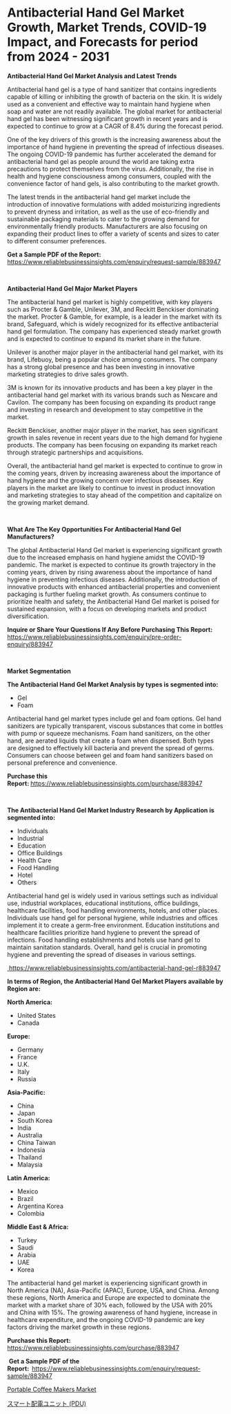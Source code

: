 <p><h1>Antibacterial Hand Gel Market Growth, Market Trends, COVID-19 Impact, and Forecasts for period from 2024 - 2031</h1></p><p><strong>Antibacterial Hand Gel Market Analysis and Latest Trends</strong></p>
<p><p>Antibacterial hand gel is a type of hand sanitizer that contains ingredients capable of killing or inhibiting the growth of bacteria on the skin. It is widely used as a convenient and effective way to maintain hand hygiene when soap and water are not readily available. The global market for antibacterial hand gel has been witnessing significant growth in recent years and is expected to continue to grow at a CAGR of 8.4% during the forecast period.</p><p>One of the key drivers of this growth is the increasing awareness about the importance of hand hygiene in preventing the spread of infectious diseases. The ongoing COVID-19 pandemic has further accelerated the demand for antibacterial hand gel as people around the world are taking extra precautions to protect themselves from the virus. Additionally, the rise in health and hygiene consciousness among consumers, coupled with the convenience factor of hand gels, is also contributing to the market growth.</p><p>The latest trends in the antibacterial hand gel market include the introduction of innovative formulations with added moisturizing ingredients to prevent dryness and irritation, as well as the use of eco-friendly and sustainable packaging materials to cater to the growing demand for environmentally friendly products. Manufacturers are also focusing on expanding their product lines to offer a variety of scents and sizes to cater to different consumer preferences.</p></p>
<p><strong>Get a Sample PDF of the Report:&nbsp;</strong> <a href="https://www.reliablebusinessinsights.com/enquiry/request-sample/883947">https://www.reliablebusinessinsights.com/enquiry/request-sample/883947</a></p>
<p>&nbsp;</p>
<p><strong>Antibacterial Hand Gel Major Market Players</strong></p>
<p><p>The antibacterial hand gel market is highly competitive, with key players such as Procter & Gamble, Unilever, 3M, and Reckitt Benckiser dominating the market. Procter & Gamble, for example, is a leader in the market with its brand, Safeguard, which is widely recognized for its effective antibacterial hand gel formulation. The company has experienced steady market growth and is expected to continue to expand its market share in the future.</p><p>Unilever is another major player in the antibacterial hand gel market, with its brand, Lifebuoy, being a popular choice among consumers. The company has a strong global presence and has been investing in innovative marketing strategies to drive sales growth.</p><p>3M is known for its innovative products and has been a key player in the antibacterial hand gel market with its various brands such as Nexcare and Cavilon. The company has been focusing on expanding its product range and investing in research and development to stay competitive in the market.</p><p>Reckitt Benckiser, another major player in the market, has seen significant growth in sales revenue in recent years due to the high demand for hygiene products. The company has been focusing on expanding its market reach through strategic partnerships and acquisitions.</p><p>Overall, the antibacterial hand gel market is expected to continue to grow in the coming years, driven by increasing awareness about the importance of hand hygiene and the growing concern over infectious diseases. Key players in the market are likely to continue to invest in product innovation and marketing strategies to stay ahead of the competition and capitalize on the growing market demand.</p></p>
<p>&nbsp;</p>
<p><strong>What Are The Key Opportunities For Antibacterial Hand Gel Manufacturers?</strong></p>
<p><p>The global Antibacterial Hand Gel market is experiencing significant growth due to the increased emphasis on hand hygiene amidst the COVID-19 pandemic. The market is expected to continue its growth trajectory in the coming years, driven by rising awareness about the importance of hand hygiene in preventing infectious diseases. Additionally, the introduction of innovative products with enhanced antibacterial properties and convenient packaging is further fueling market growth. As consumers continue to prioritize health and safety, the Antibacterial Hand Gel market is poised for sustained expansion, with a focus on developing markets and product diversification.</p></p>
<p><strong>Inquire or Share Your Questions If Any Before Purchasing This Report:</strong> <a href="https://www.reliablebusinessinsights.com/enquiry/pre-order-enquiry/883947">https://www.reliablebusinessinsights.com/enquiry/pre-order-enquiry/883947</a></p>
<p>&nbsp;</p>
<p><strong>Market Segmentation</strong></p>
<p><strong>The Antibacterial Hand Gel Market Analysis by types is segmented into:</strong></p>
<p><ul><li>Gel</li><li>Foam</li></ul></p>
<p><p>Antibacterial hand gel market types include gel and foam options. Gel hand sanitizers are typically transparent, viscous substances that come in bottles with pump or squeeze mechanisms. Foam hand sanitizers, on the other hand, are aerated liquids that create a foam when dispensed. Both types are designed to effectively kill bacteria and prevent the spread of germs. Consumers can choose between gel and foam hand sanitizers based on personal preference and convenience.</p></p>
<p><strong>Purchase this Report:&nbsp;</strong><a href="https://www.reliablebusinessinsights.com/purchase/883947">https://www.reliablebusinessinsights.com/purchase/883947</a></p>
<p>&nbsp;</p>
<p><strong>The Antibacterial Hand Gel Market Industry Research by Application is segmented into:</strong></p>
<p><ul><li>Individuals</li><li>Industrial</li><li>Education</li><li>Office Buildings</li><li>Health Care</li><li>Food Handling</li><li>Hotel</li><li>Others</li></ul></p>
<p><p>Antibacterial hand gel is widely used in various settings such as individual use, industrial workplaces, educational institutions, office buildings, healthcare facilities, food handling environments, hotels, and other places. Individuals use hand gel for personal hygiene, while industries and offices implement it to create a germ-free environment. Education institutions and healthcare facilities prioritize hand hygiene to prevent the spread of infections. Food handling establishments and hotels use hand gel to maintain sanitation standards. Overall, hand gel is crucial in promoting hygiene and preventing the spread of diseases in various settings.</p></p>
<p><a href="https://www.reliablebusinessinsights.com/antibacterial-hand-gel-r883947">&nbsp;https://www.reliablebusinessinsights.com/antibacterial-hand-gel-r883947</a></p>
<p><strong>In terms of Region, the Antibacterial Hand Gel Market Players available by Region are:</strong></p>
<p>
    <p> <strong> North America: </strong>
        <ul>
            <li>United States</li>
            <li>Canada</li>
        </ul>
        </p> 
    <p> <strong> Europe: </strong>
        <ul>
            <li>Germany</li>
            <li>France</li>
            <li>U.K.</li>
            <li>Italy</li>
            <li>Russia</li>
        </ul>
        </p> 
    <p> <strong> Asia-Pacific: </strong>
        <ul>
            <li>China</li>
            <li>Japan</li>
            <li>South Korea</li>
            <li>India</li>
            <li>Australia</li>
            <li>China Taiwan</li>
            <li>Indonesia</li>
            <li>Thailand</li>
            <li>Malaysia</li>
        </ul>
        </p> 
    <p> <strong> Latin America: </strong>
        <ul>
            <li>Mexico</li>
            <li>Brazil</li>
            <li>Argentina Korea</li>
            <li>Colombia</li>
        </ul>
        </p> 
    <p> <strong> Middle East & Africa: </strong>
        <ul>
            <li>Turkey</li>
            <li>Saudi</li>
            <li>Arabia</li>
            <li>UAE</li>
            <li>Korea</li>
        </ul>
    </p>
    </p>
<p><p>The antibacterial hand gel market is experiencing significant growth in North America (NA), Asia-Pacific (APAC), Europe, USA, and China. Among these regions, North America and Europe are expected to dominate the market with a market share of 30% each, followed by the USA with 20% and China with 15%. The growing awareness of hand hygiene, increase in healthcare expenditure, and the ongoing COVID-19 pandemic are key factors driving the market growth in these regions.</p></p>
<p><strong>Purchase this Report: </strong><a href="https://www.reliablebusinessinsights.com/purchase/883947">https://www.reliablebusinessinsights.com/purchase/883947</a></p>
<p>&nbsp;<strong>Get a Sample PDF of the Report:&nbsp;&nbsp;</strong><a href="https://www.reliablebusinessinsights.com/enquiry/request-sample/883947">https://www.reliablebusinessinsights.com/enquiry/request-sample/883947</a></p>
<p><strong></strong></p>
<p><p><a href="https://github.com/sosoelmasry38/Market-Research-Report-List-1/blob/main/portable-coffee-makers-market.md">Portable Coffee Makers Market</a></p><p><a href="https://github.com/MosesSpinka1914/Market-Research-Report-List-2/blob/main/8321864142352.md">スマート配電ユニット (PDU)</a></p></p>
